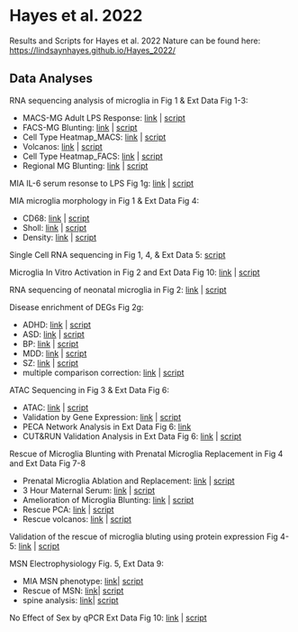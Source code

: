 # Hayes et al. 2022

Results and Scripts for Hayes et al. 2022 Nature can be found here:
https://lindsaynhayes.github.io/Hayes_2022/

## **Data Analyses**

RNA sequencing analysis of microglia in Fig 1 & Ext Data Fig 1-3:
- MACS-MG Adult LPS Response: [link]( https://lindsaynhayes.github.io/Hayes_2022/Bulk_RNAseq_MACS/DESeq2_MACS_Adult_Bulk_publication.html ) | [script](https://github.com/lindsaynhayes/Hayes_2022/blob/gh-pages/Bulk_RNAseq_MACS/DESeq2_MACS_Adult_Bulk_publication.Rmd)
- FACS-MG Blunting: [link](https://lindsaynhayes.github.io/Hayes_2022/Bulk_RNAseq_FACS/210301_Deseq2_FACS_filt_NOsva_ED3e.html) | [script](https://github.com/lindsaynhayes/Hayes_2022/blob/gh-pages/Bulk_RNAseq_FACS/210301_Deseq2_FACS_filt_NOsva_ED3e.Rmd)
- Cell Type Heatmap_MACS: [link]( https://lindsaynhayes.github.io/Hayes_2022/Bulk_RNAseq_MACS/DESeq2_MACS_Adult_Bulk_Heatmap.html )  | [script](https://github.com/lindsaynhayes/Hayes_2022/blob/gh-pages/Bulk_RNAseq_MACS/DESeq2_MACS_Adult_Bulk_Heatmap.Rmd)
- Volcanos: [link]( https://lindsaynhayes.github.io/Hayes_2022/Bulk_RNAseq_MACS/DESeq2_MACS_Adult_Bulk_Volcano.html ) | [script](https://github.com/lindsaynhayes/Hayes_2022/blob/gh-pages/Bulk_RNAseq_MACS/DESeq2_MACS_Adult_Bulk_Volcano.Rmd)
- Cell Type Heatmap_FACS: [link]( https://lindsaynhayes.github.io/Hayes_2022/Bulk_RNAseq_FACS/DESeq2_FACS_Bulk_Heatmap.html ) | [script](https://github.com/lindsaynhayes/Hayes_2022/blob/gh-pages/Bulk_RNAseq_FACS/DESeq2_FACS_Bulk_Heatmap.Rmd)
- Regional MG Blunting: [link]( https://lindsaynhayes.github.io/Hayes_2022/Bulk_RNAseq_MACS/DESeq2_MACS_Adult_Bulk_Region_publication.html) | [script](https://github.com/lindsaynhayes/Hayes_2022/blob/gh-pages/Bulk_RNAseq_MACS/DESeq2_MACS_Adult_Bulk_Region_publication.Rmd)

MIA IL-6 serum resonse to LPS Fig 1g: [link]( https://lindsaynhayes.github.io/Hayes_2022/Serum/1g_LPS_Serum.html ) | [script](https://github.com/lindsaynhayes/Hayes_2022/blob/gh-pages/Serum/1g_LPS_Serum.Rmd)

MIA microglia morphology in Fig 1 & Ext Data Fig 4:
- CD68: [link]( https://lindsaynhayes.github.io/Hayes_2022/MG_Morph/MG_CD68_pub.html ) | [script](https://github.com/lindsaynhayes/Hayes_2022/blob/gh-pages/MG_Morph/MG_CD68_pub.Rmd)
- Sholl: [link]( https://lindsaynhayes.github.io/Hayes_2022/MG_Morph/MG_Sholl.html ) | [script](https://github.com/lindsaynhayes/Hayes_2022/blob/gh-pages/MG_Morph/MG_Sholl.Rmd)
- Density: [link]( https://lindsaynhayes.github.io/Hayes_2022/MG_Morph/MG_Density_pub.html ) | [script](https://github.com/lindsaynhayes/Hayes_2022/blob/gh-pages/MG_Morph/MG_Density_pub.Rmd)

Single Cell RNA sequencing in Fig 1, 4, & Ext Data 5: [script](https://github.com/lindsaynhayes/Hayes_2022/blob/gh-pages/SingleCell/10x_analysis_pub.r)
 
Microglia In Vitro Activation in Fig 2 and Ext Data Fig 10: [link]( https://lindsaynhayes.github.io/Hayes_2022/InVitro/210903_invitro.html ) | [script](https://github.com/lindsaynhayes/Hayes_2022/blob/gh-pages/InVitro/210903_invitro.Rmd)

RNA sequencing of neonatal microglia in Fig 2: [link]( https://lindsaynhayes.github.io/Hayes_2022/Bulk_RNAseq_P4/DESeq2_MACS_P4_Bulk_pub.html) | [script](https://github.com/lindsaynhayes/Hayes_2022/blob/gh-pages/Bulk_RNAseq_P4/DESeq2_MACS_P4_Bulk_pub.Rmd)

Disease enrichment of DEGs Fig 2g: 
- ADHD: [link]( https://lindsaynhayes.github.io/Hayes_2022/Disease_Enrichment/ADHD.html ) | [script](https://github.com/lindsaynhayes/Hayes_2022/blob/gh-pages/Disease_Enrichment/ADHD.R)
- ASD: [link]( https://lindsaynhayes.github.io/Hayes_2022/Disease_Enrichment/AUT.html ) | [script](https://github.com/lindsaynhayes/Hayes_2022/blob/gh-pages/Disease_Enrichment/AUT.R)
- BP: [link]( https://lindsaynhayes.github.io/Hayes_2022/Disease_Enrichment/BPD.html ) | [script](https://github.com/lindsaynhayes/Hayes_2022/blob/gh-pages/Disease_Enrichment/BPD.R)
- MDD: [link]( https://lindsaynhayes.github.io/Hayes_2022/Disease_Enrichment/DEP.html ) | [script](https://github.com/lindsaynhayes/Hayes_2022/blob/gh-pages/Disease_Enrichment/DEP.R)
- SZ: [link]( https://lindsaynhayes.github.io/Hayes_2022/Disease_Enrichment/SCZ.html ) | [script](https://github.com/lindsaynhayes/Hayes_2022/blob/gh-pages/Disease_Enrichment/SCZ.R)
- multiple comparison correction: [link]( https://lindsaynhayes.github.io/Hayes_2022/Disease_Enrichment/P_correct.nb.html) | [script](https://github.com/lindsaynhayes/Hayes_2022/blob/gh-pages/Disease_Enrichment/P_correct.Rmd)

ATAC Sequencing in Fig 3 & Ext Data Fig 6:
- ATAC: [link]( https://lindsaynhayes.github.io/Hayes_2022/ATAC/210329_ATAC_v3_MvCinLPS_pub.html ) | [script](https://github.com/lindsaynhayes/Hayes_2022/blob/gh-pages/ATAC/210329_ATAC_v3_MvCinLPS_pub.Rmd)
- Validation by Gene Expression: [link]( https://lindsaynhayes.github.io/Hayes_2022/Bulk_RNAseq_FACS/QuickPlot_Pub.html) | [script](https://github.com/lindsaynhayes/Hayes_2022/blob/gh-pages/Bulk_RNAseq_FACS/QuickPlot_Pub.Rmd)
- PECA Network Analysis in Ext Data Fig 6: [link]( https://github.com/SUwonglab/PECA )
- CUT&RUN Validation Analysis in Ext Data Fig 6: [link]( https://lindsaynhayes.github.io/Hayes_2022/CUT&RUN/CUT-RUN_pub.html ) | [script]( https://github.com/lindsaynhayes/Hayes_2022/blob/gh-pages/CUT&RUN/CUT&RUN_pub.Rmd )

Rescue of Microglia Blunting with Prenatal Microglia Replacement in Fig 4 and Ext Data Fig 7-8
- Prenatal Microglia Ablation and Replacement: [link]( https://lindsaynhayes.github.io/Hayes_2022/FACS/Fig_ED7e.html) | [script](https://github.com/lindsaynhayes/Hayes_2022/blob/gh-pages/FACS/Fig_ED7e.Rmd)
- 3 Hour Maternal Serum: [link]( https://lindsaynhayes.github.io/Hayes_2022/Serum/Maternal_Serum.html) | [script](https://github.com/lindsaynhayes/Hayes_2022/blob/gh-pages/Serum/Maternal_Serum.Rmd)
- Amelioration of Microglia Blunting: [link]( https://lindsaynhayes.github.io/Hayes_2022/Bulk_RNAseq_Rescue_FACS/FACS_Rescue_LPS_pub.html) | [script](https://github.com/lindsaynhayes/Hayes_2022/blob/gh-pages/Bulk_RNAseq_Rescue_FACS/FACS_Rescue_LPS_pub.Rmd)
- Rescue PCA: [link]( https://lindsaynhayes.github.io/Hayes_2022/Bulk_RNAseq_Rescue_FACS/PCA_Clust.html) | [script](https://github.com/lindsaynhayes/Hayes_2022/blob/gh-pages/Bulk_RNAseq_Rescue_FACS/PCA_Clust.Rmd)
- Rescue volcanos: [link]( https://lindsaynhayes.github.io/Hayes_2022/Bulk_RNAseq_Rescue_FACS/Volcano.html) | [script](https://github.com/lindsaynhayes/Hayes_2022/blob/gh-pages/Bulk_RNAseq_Rescue_FACS/Volcano.Rmd)

Validation of the rescue of microglia bluting using protein expression Fig 4-5: [link]( https://lindsaynhayes.github.io/Hayes_2022/Protein/MSD_Cells_Rescue_Stats.html) | [script](https://github.com/lindsaynhayes/Hayes_2022/blob/gh-pages/Protein/MSD_Cells_Rescue_Stats.Rmd)

MSN Electrophysiology Fig. 5, Ext Data 9:
- MIA MSN phenotype: [link]( https://lindsaynhayes.github.io/Hayes_2022/Ephys/210907-Ephy-Analysis.html)| [script](https://github.com/lindsaynhayes/Hayes_2022/blob/gh-pages/Ephys/210907-Ephy-Analysis.Rmd)
- Rescue of MSN: [link]( https://lindsaynhayes.github.io/Hayes_2022/Ephys/210905-Ephy-Analysis.html)| [script](https://github.com/lindsaynhayes/Hayes_2022/blob/gh-pages/Ephys/210905-Ephy-Analysis.Rmd)
- spine analysis: [link]( https://lindsaynhayes.github.io/Hayes_2022/Ephys/Spine-Analysis_VS.html)| [script](https://github.com/lindsaynhayes/Hayes_2022/blob/gh-pages/Ephys/Spine-Analysis_VS.Rmd)

No Effect of Sex by qPCR Ext Data Fig 10: [link]( https://lindsaynhayes.github.io/Hayes_2022/qPCR/QPCR-C8-26_pub.html) | [script](https://github.com/lindsaynhayes/Hayes_2022/blob/gh-pages/qPCR/QPCR-C8-26_pub.Rmd)
